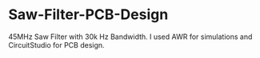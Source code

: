 # Saw-Filter-PCB-Design
45MHz Saw Filter with 30k Hz Bandwidth.
I used AWR for simulations and CircuitStudio for PCB design.
